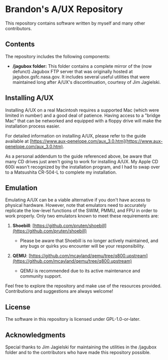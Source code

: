 # Brandon's A/UX Repository

This repository contains software written by myself and many other contributors.

## Contents
The repository includes the following components:

- **/jagubox folder:** This folder contains a complete mirror of the (now defunct) Jagubox FTP server that was originally hosted at jagubox.gsfc.nasa.gov. It includes several useful utilities that were maintained long after A/UX's discontinuation, courtesy of Jim Jagielski.

## Installing A/UX
Installing A/UX on a real Macintosh requires a supported Mac (which were limited in number) and a good deal of patience. Having access to a "bridge Mac" that can be networked and equipped with a floppy drive will make the installation process easier.

For detailed information on installing A/UX, please refer to the guide available at [https://www.aux-penelope.com/aux_3.0.htm](https://www.aux-penelope.com/aux_3.0.htm).

As a personal addendum to the guide referenced above, be aware that many CD drives just aren't going to work for installing A/UX. My Apple CD 600i wasn't recognized by the installation program, and I had to swap over to a Matsushita CR-504-L to complete my installation.

## Emulation
Emulating A/UX can be a viable alternative if you don't have access to physical hardware. However, note that emulators need to accurately replicate the low-level functions of the SWIM, PMMU, and FPU in order to work properly. Only two emulators known to meet these requirements are:

1. **Shoebill**: [https://github.com/pruten/shoebill](https://github.com/pruten/shoebill)
   - Please be aware that Shoebill is no longer actively maintained, and any bugs or quirks you encounter will be your responsibility.

2. **QEMU**: [https://github.com/mcayland/qemu/tree/q800.upstream](https://github.com/mcayland/qemu/tree/q800.upstream)
   - QEMU is recommended due to its active maintenance and community support.

Feel free to explore the repository and make use of the resources provided. Contributions and suggestions are always welcome!

## License
The software in this repository is licensed under GPL-1.0-or-later.

## Acknowledgments
Special thanks to Jim Jagielski for maintaining the utilities in the /jagubox folder and to the contributors who have made this repository possible.

